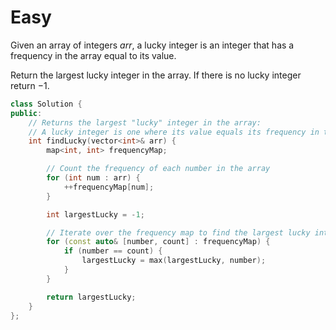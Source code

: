 # Easy

Given an array of integers $arr$, a lucky integer is an integer that has a frequency in the array equal to its value.

Return the largest lucky integer in the array. If there is no lucky integer return $-1$.

```cpp
class Solution {
public:
    // Returns the largest "lucky" integer in the array:
    // A lucky integer is one where its value equals its frequency in the array.
    int findLucky(vector<int>& arr) {
        map<int, int> frequencyMap;

        // Count the frequency of each number in the array
        for (int num : arr) {
            ++frequencyMap[num];
        }

        int largestLucky = -1;

        // Iterate over the frequency map to find the largest lucky integer
        for (const auto& [number, count] : frequencyMap) {
            if (number == count) {
                largestLucky = max(largestLucky, number);
            }
        }

        return largestLucky;
    }
};
```

